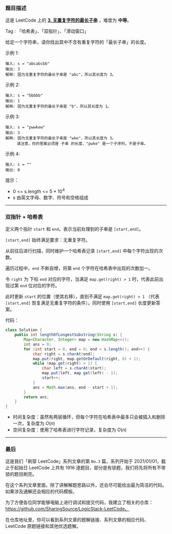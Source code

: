 ### 题目描述

这是 LeetCode 上的 **[3. 无重复字符的最长子串](https://leetcode-cn.com/problems/longest-substring-without-repeating-characters/solution/shua-chuan-lc-shuang-zhi-zhen-ha-xi-biao-q08m/)** ，难度为 **中等**。

Tag : 「哈希表」、「双指针」、「滑动窗口」



给定一个字符串，请你找出其中不含有重复字符的「最长子串」的长度。

示例 1:
```
输入: s = "abcabcbb"
输出: 3 
解释: 因为无重复字符的最长子串是 "abc"，所以其长度为 3。
```
示例 2:
```
输入: s = "bbbbb"
输出: 1
解释: 因为无重复字符的最长子串是 "b"，所以其长度为 1。
```
示例 3:
```
输入: s = "pwwkew"
输出: 3
解释: 因为无重复字符的最长子串是 "wke"，所以其长度为 3。
     请注意，你的答案必须是 子串 的长度，"pwke" 是一个子序列，不是子串。
```
示例 4:
```
输入: s = ""
输出: 0
```

提示：

* 0 <= s.length <= 5 * $10^4$
* s 由英文字母、数字、符号和空格组成

---

### 双指针 + 哈希表

定义两个指针 `start` 和 `end`，表示当前处理到的子串是 `[start,end]`。

`[start,end]` 始终满足要求：无重复字符。

从前往后进行扫描，同时维护一个哈希表记录 `[start,end]` 中每个字符出现的次数。

遍历过程中，`end` 不断自增，将第 `end` 个字符在哈希表中出现的次数加一。

令 `right` 为 下标 `end` 对应的字符，当满足 `map.get(right) > 1` 时，代表此前出现过第 `end` 位对应的字符。

此时更新 `start` 的位置（使其右移），直到不满足 `map.get(right) > 1` （代表 `[start,end]` 恢复满足无重复字符的条件）。同时使用 `[start,end]` 长度更新答案。

代码：
```Java []
class Solution {
    public int lengthOfLongestSubstring(String s) {
        Map<Character, Integer> map = new HashMap<>();
        int ans = 0;
        for (int start = 0, end = 0; end < s.length(); end++) {
            char right = s.charAt(end);
            map.put(right, map.getOrDefault(right, 0) + 1);
            while (map.get(right) > 1) {
                char left = s.charAt(start);
                map.put(left, map.get(left) - 1);
                start++;
            }
            ans = Math.max(ans, end - start + 1);
        }
        return ans;
    }
}
```
* 时间复杂度：虽然有两层循环，但每个字符在哈希表中最多只会被插入和删除一次，复杂度为 $O(n)$
* 空间复杂度：使用了哈希表进行字符记录，复杂度为 $O(n)$

---

### 最后

这是我们「刷穿 LeetCode」系列文章的第 `No.3` 篇，系列开始于 2021/01/01，截止于起始日 LeetCode 上共有 1916 道题目，部分是有锁题，我们将先将所有不带锁的题目刷完。

在这个系列文章里面，除了讲解解题思路以外，还会尽可能给出最为简洁的代码。如果涉及通解还会相应的代码模板。

为了方便各位同学能够电脑上进行调试和提交代码，我建立了相关的仓库：https://github.com/SharingSource/LogicStack-LeetCode。

在仓库地址里，你可以看到系列文章的题解链接、系列文章的相应代码、LeetCode 原题链接和其他优选题解。

